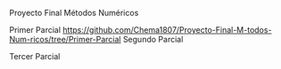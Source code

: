 Proyecto Final Métodos Numéricos

Primer Parcial
https://github.com/Chema1807/Proyecto-Final-M-todos-Num-ricos/tree/Primer-Parcial
Segundo Parcial

Tercer Parcial
